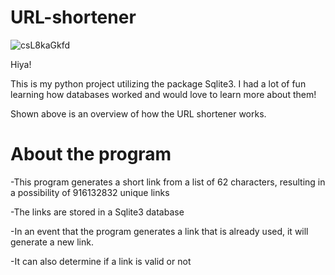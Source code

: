 # URL-shortener
![csL8kaGkfd](https://user-images.githubusercontent.com/69885780/171329268-160fa844-6130-4eba-9057-c1bbaa28b15f.gif)

Hiya!

This is my python project utilizing the package Sqlite3. I had a lot of fun learning how databases worked and would love to learn more about them!

Shown above is an overview of how the URL shortener works.

<h1>About the program</h1>


-This program generates a short link from a list of 62 characters, resulting in a possibility of 916132832 unique links

-The links are stored in a Sqlite3 database

-In an event that the program generates a link that is already used, it will generate a new link.

-It can also determine if a link is valid or not
